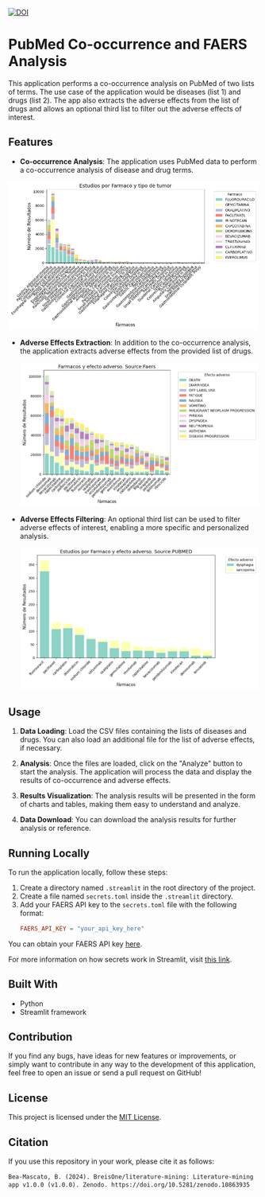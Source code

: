 [![DOI](https://zenodo.org/badge/760383775.svg)](https://zenodo.org/doi/10.5281/zenodo.10863934)

# PubMed Co-occurrence and FAERS Analysis

This application performs a co-occurrence analysis on PubMed of two lists of terms. The use case of the application would be diseases (list 1) and drugs (list 2). The app also extracts the adverse effects from the list of drugs and allows an optional third list to filter out the adverse effects of interest.

## Features

- **Co-occurrence Analysis**: The application uses PubMed data to perform a co-occurrence analysis of disease and drug terms.

![Co-occurrence Analysis](figures/pubmed_tipotumor_farmaco.png)


- **Adverse Effects Extraction**: In addition to the co-occurrence analysis, the application extracts adverse effects from the provided list of drugs.

    ![Adverse Effects Extraction](figures/adverse-effects.png)

- **Adverse Effects Filtering**: An optional third list can be used to filter adverse effects of interest, enabling a more specific and personalized analysis.

    ![Adverse Effects Filtering](figures/adverse-effects-filtering.png)

## Usage

1. **Data Loading**: Load the CSV files containing the lists of diseases and drugs. You can also load an additional file for the list of adverse effects, if necessary.

2. **Analysis**: Once the files are loaded, click on the "Analyze" button to start the analysis. The application will process the data and display the results of co-occurrence and adverse effects.

3. **Results Visualization**: The analysis results will be presented in the form of charts and tables, making them easy to understand and analyze.

4. **Data Download**: You can download the analysis results for further analysis or reference.

## Running Locally

To run the application locally, follow these steps:

1. Create a directory named `.streamlit` in the root directory of the project.
2. Create a file named `secrets.toml` inside the `.streamlit` directory.
3. Add your FAERS API key to the `secrets.toml` file with the following format:
    ```toml
    FAERS_API_KEY = "your_api_key_here"
    ```
You can obtain your FAERS API key <a href="https://open.fda.gov/apis/authentication/" target="_blank">here</a>.

For more information on how secrets work in Streamlit, visit <a href="https://docs.streamlit.io/streamlit-community-cloud/deploy-your-app/secrets-management" target="_blank">this link</a>.


## Built With

- Python
- Streamlit framework

## Contribution

If you find any bugs, have ideas for new features or improvements, or simply want to contribute in any way to the development of this application, feel free to open an issue or send a pull request on GitHub!

## License

This project is licensed under the [MIT License](LICENSE).

## Citation
If you use this repository in your work, please cite it as follows:

```
Bea-Mascato, B. (2024). BreisOne/literature-mining: Literature-mining app v1.0.0 (v1.0.0). Zenodo. https://doi.org/10.5281/zenodo.10863935
```
